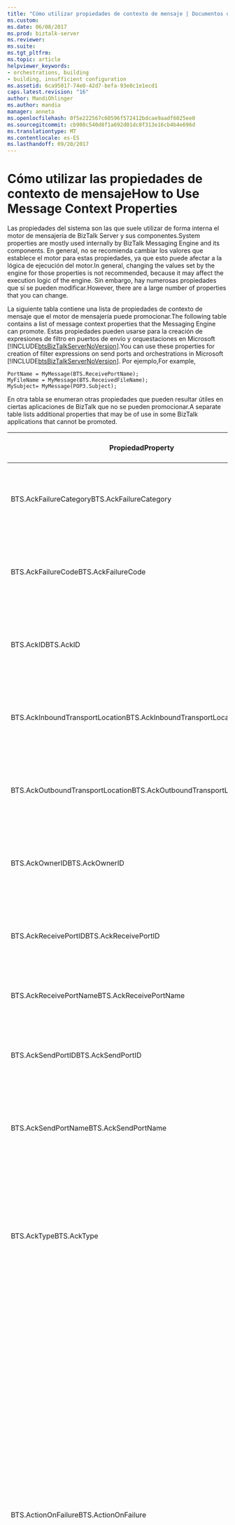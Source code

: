 ```yaml
---
title: "Cómo utilizar propiedades de contexto de mensaje | Documentos de Microsoft"
ms.custom: 
ms.date: 06/08/2017
ms.prod: biztalk-server
ms.reviewer: 
ms.suite: 
ms.tgt_pltfrm: 
ms.topic: article
helpviewer_keywords:
- orchestrations, building
- building, insufficient configuration
ms.assetid: 6ca95017-74e0-42d7-befa-93e0c1e1ecd1
caps.latest.revision: "16"
author: MandiOhlinger
ms.author: mandia
manager: anneta
ms.openlocfilehash: 0f5e222567c60596f572412bdcae9aadf6025ee0
ms.sourcegitcommit: cb908c540d8f1a692d01dc8f313e16cb4b4e696d
ms.translationtype: MT
ms.contentlocale: es-ES
ms.lasthandoff: 09/20/2017
---
```

# <a name="how-to-use-message-context-properties"></a><span data-ttu-id="693d5-102">Cómo utilizar las propiedades de contexto de mensaje</span><span class="sxs-lookup"><span data-stu-id="693d5-102">How to Use Message Context Properties</span></span>
<span data-ttu-id="693d5-103">Las propiedades del sistema son las que suele utilizar de forma interna el motor de mensajería de BizTalk Server y sus componentes.</span><span class="sxs-lookup"><span data-stu-id="693d5-103">System properties are mostly used internally by BizTalk Messaging Engine and its components.</span></span> <span data-ttu-id="693d5-104">En general, no se recomienda cambiar los valores que establece el motor para estas propiedades, ya que esto puede afectar a la lógica de ejecución del motor.</span><span class="sxs-lookup"><span data-stu-id="693d5-104">In general, changing the values set by the engine for those properties is not recommended, because it may affect the execution logic of the engine.</span></span> <span data-ttu-id="693d5-105">Sin embargo, hay numerosas propiedades que sí se pueden modificar.</span><span class="sxs-lookup"><span data-stu-id="693d5-105">However, there are a large number of properties that you can change.</span></span>  
  
 <span data-ttu-id="693d5-106">La siguiente tabla contiene una lista de propiedades de contexto de mensaje que el motor de mensajería puede promocionar.</span><span class="sxs-lookup"><span data-stu-id="693d5-106">The following table contains a list of message context properties that the Messaging Engine can promote.</span></span> <span data-ttu-id="693d5-107">Estas propiedades pueden usarse para la creación de expresiones de filtro en puertos de envío y orquestaciones en Microsoft [!INCLUDE[btsBizTalkServerNoVersion](../includes/btsbiztalkservernoversion-md.md)].</span><span class="sxs-lookup"><span data-stu-id="693d5-107">You can use these properties for creation of filter expressions on send ports and orchestrations in Microsoft [!INCLUDE[btsBizTalkServerNoVersion](../includes/btsbiztalkservernoversion-md.md)].</span></span> <span data-ttu-id="693d5-108">Por ejemplo,</span><span class="sxs-lookup"><span data-stu-id="693d5-108">For example,</span></span>  
  
```  
PortName = MyMessage(BTS.ReceivePortName);  
MyFileName = MyMessage(BTS.ReceivedFileName);  
MySubject= MyMessage(POP3.Subject);  
```  
  
 <span data-ttu-id="693d5-109">En otra tabla se enumeran otras propiedades que pueden resultar útiles en ciertas aplicaciones de BizTalk que no se pueden promocionar.</span><span class="sxs-lookup"><span data-stu-id="693d5-109">A separate table lists additional properties that may be of use in some BizTalk applications that cannot be promoted.</span></span>  
  
|<span data-ttu-id="693d5-110">Propiedad</span><span class="sxs-lookup"><span data-stu-id="693d5-110">Property</span></span>|<span data-ttu-id="693d5-111">Cuándo y dónde se promociona</span><span class="sxs-lookup"><span data-stu-id="693d5-111">When and where it is promoted</span></span>|<span data-ttu-id="693d5-112">Tipo</span><span class="sxs-lookup"><span data-stu-id="693d5-112">Type</span></span>|<span data-ttu-id="693d5-113">Description</span><span class="sxs-lookup"><span data-stu-id="693d5-113">Description</span></span>|  
|--------------|-----------------------------------|----------|-----------------|  
|<span data-ttu-id="693d5-114">BTS.AckFailureCategory</span><span class="sxs-lookup"><span data-stu-id="693d5-114">BTS.AckFailureCategory</span></span>|<span data-ttu-id="693d5-115">Promocionada por el motor de mensajería antes de publicar un mensaje de confirmación en la base de datos de cuadro de mensajes.</span><span class="sxs-lookup"><span data-stu-id="693d5-115">Promoted by the Messaging Engine before publishing an acknowledgement message into the MessageBox database.</span></span>|<span data-ttu-id="693d5-116">xs:int</span><span class="sxs-lookup"><span data-stu-id="693d5-116">xs:int</span></span>|<span data-ttu-id="693d5-117">Identifica la **ErrorCategory**, que proporciona la ubicación y el motivo de la suspensión.</span><span class="sxs-lookup"><span data-stu-id="693d5-117">Identifies the **ErrorCategory**, which gives the place and reason for the suspension.</span></span>|  
|<span data-ttu-id="693d5-118">BTS.AckFailureCode</span><span class="sxs-lookup"><span data-stu-id="693d5-118">BTS.AckFailureCode</span></span>|<span data-ttu-id="693d5-119">Promocionada por el motor de mensajería antes de publicar un mensaje de confirmación en la base de datos de cuadro de mensajes.</span><span class="sxs-lookup"><span data-stu-id="693d5-119">Promoted by the Messaging Engine before publishing an acknowledgement message into the MessageBox database.</span></span>|<span data-ttu-id="693d5-120">xs:string</span><span class="sxs-lookup"><span data-stu-id="693d5-120">xs:string</span></span>|<span data-ttu-id="693d5-121">Identifica la **ErrorCode**, que proporciona la ubicación y el motivo de la suspensión.</span><span class="sxs-lookup"><span data-stu-id="693d5-121">Identifies the **ErrorCode**, which gives the place and reason for the suspension.</span></span>|  
|<span data-ttu-id="693d5-122">BTS.AckID</span><span class="sxs-lookup"><span data-stu-id="693d5-122">BTS.AckID</span></span>|<span data-ttu-id="693d5-123">Promocionada por el motor de mensajería antes de publicar un mensaje de confirmación en la base de datos de cuadro de mensajes.</span><span class="sxs-lookup"><span data-stu-id="693d5-123">Promoted by the Messaging Engine before publishing an acknowledgement message into the MessageBox database.</span></span>|<span data-ttu-id="693d5-124">xs:string</span><span class="sxs-lookup"><span data-stu-id="693d5-124">xs:string</span></span>|<span data-ttu-id="693d5-125">Identifica la **MessageID** del mensaje original.</span><span class="sxs-lookup"><span data-stu-id="693d5-125">Identifies the **MessageID** of the original message.</span></span>|  
|<span data-ttu-id="693d5-126">BTS.AckInboundTransportLocation</span><span class="sxs-lookup"><span data-stu-id="693d5-126">BTS.AckInboundTransportLocation</span></span>|<span data-ttu-id="693d5-127">Promocionada por el motor de mensajería antes de publicar un mensaje de confirmación en la base de datos de cuadro de mensajes.</span><span class="sxs-lookup"><span data-stu-id="693d5-127">Promoted by the Messaging Engine before publishing an acknowledgement message into the MessageBox database.</span></span>|<span data-ttu-id="693d5-128">xs:string</span><span class="sxs-lookup"><span data-stu-id="693d5-128">xs:string</span></span>|<span data-ttu-id="693d5-129">Identifica la **InboundTransportLocation** del mensaje original.</span><span class="sxs-lookup"><span data-stu-id="693d5-129">Identifies the **InboundTransportLocation** from the original message.</span></span>|  
|<span data-ttu-id="693d5-130">BTS.AckOutboundTransportLocation</span><span class="sxs-lookup"><span data-stu-id="693d5-130">BTS.AckOutboundTransportLocation</span></span>|<span data-ttu-id="693d5-131">Promocionada por el motor de mensajería antes de publicar un mensaje de confirmación en la base de datos de cuadro de mensajes.</span><span class="sxs-lookup"><span data-stu-id="693d5-131">Promoted by the Messaging Engine before publishing an acknowledgement message into the MessageBox database.</span></span>|<span data-ttu-id="693d5-132">xs:string</span><span class="sxs-lookup"><span data-stu-id="693d5-132">xs:string</span></span>|<span data-ttu-id="693d5-133">Identifica la **OutboundTransportLocation** del mensaje original.</span><span class="sxs-lookup"><span data-stu-id="693d5-133">Identifies the **OutboundTransportLocation** from the original message.</span></span>|  
|<span data-ttu-id="693d5-134">BTS.AckOwnerID</span><span class="sxs-lookup"><span data-stu-id="693d5-134">BTS.AckOwnerID</span></span>|<span data-ttu-id="693d5-135">Promocionada por el motor de mensajería antes de publicar un mensaje de confirmación en la base de datos de cuadro de mensajes.</span><span class="sxs-lookup"><span data-stu-id="693d5-135">Promoted by the Messaging Engine before publishing an acknowledgement message into the MessageBox database.</span></span>|<span data-ttu-id="693d5-136">xs:string</span><span class="sxs-lookup"><span data-stu-id="693d5-136">xs:string</span></span>|<span data-ttu-id="693d5-137">Identifica el identificador de instancia de mensaje original.</span><span class="sxs-lookup"><span data-stu-id="693d5-137">Identifies the instance ID from original message.</span></span>|  
|<span data-ttu-id="693d5-138">BTS.AckReceivePortID</span><span class="sxs-lookup"><span data-stu-id="693d5-138">BTS.AckReceivePortID</span></span>|<span data-ttu-id="693d5-139">Promocionada por el motor de mensajería antes de publicar un mensaje de confirmación en la base de datos de cuadro de mensajes.</span><span class="sxs-lookup"><span data-stu-id="693d5-139">Promoted by the Messaging Engine before publishing an acknowledgement message into the MessageBox database.</span></span>|<span data-ttu-id="693d5-140">xs:string</span><span class="sxs-lookup"><span data-stu-id="693d5-140">xs:string</span></span>|<span data-ttu-id="693d5-141">Identifica la **ReceivePortID** del mensaje original.</span><span class="sxs-lookup"><span data-stu-id="693d5-141">Identifies the **ReceivePortID** from the original message.</span></span>|  
|<span data-ttu-id="693d5-142">BTS.AckReceivePortName</span><span class="sxs-lookup"><span data-stu-id="693d5-142">BTS.AckReceivePortName</span></span>|<span data-ttu-id="693d5-143">Promocionada por el motor de mensajería para el mensaje de confirmación.</span><span class="sxs-lookup"><span data-stu-id="693d5-143">Promoted by the Messaging Engine for the acknowledgement message.</span></span>|<span data-ttu-id="693d5-144">xs:string</span><span class="sxs-lookup"><span data-stu-id="693d5-144">xs:string</span></span>|<span data-ttu-id="693d5-145">Identifica la **ReceivePortName** del mensaje original.</span><span class="sxs-lookup"><span data-stu-id="693d5-145">Identifies the **ReceivePortName** from the original message.</span></span>|  
|<span data-ttu-id="693d5-146">BTS.AckSendPortID</span><span class="sxs-lookup"><span data-stu-id="693d5-146">BTS.AckSendPortID</span></span>|<span data-ttu-id="693d5-147">Promocionada por el motor de mensajería antes de publicar un mensaje de confirmación en la base de datos de cuadro de mensajes.</span><span class="sxs-lookup"><span data-stu-id="693d5-147">Promoted by the Messaging Engine before publishing an acknowledgement message into the MessageBox database.</span></span>|<span data-ttu-id="693d5-148">xs:string</span><span class="sxs-lookup"><span data-stu-id="693d5-148">xs:string</span></span>|<span data-ttu-id="693d5-149">Identifica la **SendPortID** del mensaje original.</span><span class="sxs-lookup"><span data-stu-id="693d5-149">Identifies the **SendPortID** from the original message.</span></span>|  
|<span data-ttu-id="693d5-150">BTS.AckSendPortName</span><span class="sxs-lookup"><span data-stu-id="693d5-150">BTS.AckSendPortName</span></span>|<span data-ttu-id="693d5-151">Promocionada por el motor de mensajería antes de publicar un mensaje de confirmación en la base de datos de cuadro de mensajes.</span><span class="sxs-lookup"><span data-stu-id="693d5-151">Promoted by the Messaging Engine before publishing an acknowledgement message into the MessageBox database.</span></span>|<span data-ttu-id="693d5-152">xs:string</span><span class="sxs-lookup"><span data-stu-id="693d5-152">xs:string</span></span>|<span data-ttu-id="693d5-153">Identifica la **SendPortName** del mensaje original.</span><span class="sxs-lookup"><span data-stu-id="693d5-153">Identifies the **SendPortName** from the original message.</span></span>|  
|<span data-ttu-id="693d5-154">BTS.AckType</span><span class="sxs-lookup"><span data-stu-id="693d5-154">BTS.AckType</span></span>|<span data-ttu-id="693d5-155">Promocionada por el motor de mensajería antes de publicar un mensaje de confirmación en la base de datos de cuadro de mensajes.</span><span class="sxs-lookup"><span data-stu-id="693d5-155">Promoted by the Messaging Engine before publishing an acknowledgement message into the MessageBox database.</span></span>|<span data-ttu-id="693d5-156">xs:string</span><span class="sxs-lookup"><span data-stu-id="693d5-156">xs:string</span></span>|<span data-ttu-id="693d5-157">Permite la supervisión de confirmaciones y confirmaciones negativas por parte de una orquestación.</span><span class="sxs-lookup"><span data-stu-id="693d5-157">Allows monitoring of acknowledgements and non-acknowledgements by an orchestration.</span></span> <span data-ttu-id="693d5-158">El valor será ACK para una confirmación positiva y NACK en el caso de una confirmación negativa.</span><span class="sxs-lookup"><span data-stu-id="693d5-158">The value will be ACK for an acknowledgment and NACK for a negative acknowledgment.</span></span>|  
|<span data-ttu-id="693d5-159">BTS.ActionOnFailure</span><span class="sxs-lookup"><span data-stu-id="693d5-159">BTS.ActionOnFailure</span></span>|<span data-ttu-id="693d5-160">Esta propiedad puede establecerla un adaptador antes de llamar a la interfaz API IBTTTransportBatch::SubmitMessage() para enviar el mensaje a BizTalk.</span><span class="sxs-lookup"><span data-stu-id="693d5-160">This property can be set by an adapter prior to calling IBTTTransportBatch::SubmitMessage() API to submit the message to BizTalk.</span></span>|<span data-ttu-id="693d5-161">xs:int</span><span class="sxs-lookup"><span data-stu-id="693d5-161">xs:int</span></span>|<span data-ttu-id="693d5-162">Controla el comportamiento del motor de mensajería cuando se produce un error en la canalización de recepción.</span><span class="sxs-lookup"><span data-stu-id="693d5-162">Controls the behavior of the messaging engine when there is a failure in the receive pipeline.</span></span> <span data-ttu-id="693d5-163">Generalmente, el motor de mensajería suspende los mensajes con error; sin embargo, ciertos adaptadores (como HTTP) informarían del error al cliente en lugar de suspender el mensaje debido a un error de canalización de recepción.</span><span class="sxs-lookup"><span data-stu-id="693d5-163">Typically the messaging engine suspends failed messages; however, certain adapters (like HTTP) would report the failure back to the client instead of suspending the message on a receive pipeline failure.</span></span><br /><br /> <span data-ttu-id="693d5-164">Valores válidos:</span><span class="sxs-lookup"><span data-stu-id="693d5-164">Valid values:</span></span><br /><br /> <span data-ttu-id="693d5-165">-Valor predeterminado.</span><span class="sxs-lookup"><span data-stu-id="693d5-165">-   Default.</span></span> <span data-ttu-id="693d5-166">si la propiedad no existe, el motor de mensajería intentará suspender el mensaje.</span><span class="sxs-lookup"><span data-stu-id="693d5-166">If the property does not exist, the messaging engine will automatically try to suspend the message.</span></span><br /><span data-ttu-id="693d5-167">-   0.</span><span class="sxs-lookup"><span data-stu-id="693d5-167">-   0.</span></span> <span data-ttu-id="693d5-168">indica que el motor de mensajería no debería suspender automáticamente el mensaje.</span><span class="sxs-lookup"><span data-stu-id="693d5-168">Indicates that the messaging engine should not automatically suspend the engine.</span></span><br /><br /> <span data-ttu-id="693d5-169">Otros valores se reservan para un uso futuro.</span><span class="sxs-lookup"><span data-stu-id="693d5-169">Other values are reserved for future use.</span></span>|  
|<span data-ttu-id="693d5-170">BTS.CorrelationToken</span><span class="sxs-lookup"><span data-stu-id="693d5-170">BTS.CorrelationToken</span></span>|<span data-ttu-id="693d5-171">Si se establece esta propiedad en el contexto de mensaje, el motor de mensajería la promociona.</span><span class="sxs-lookup"><span data-stu-id="693d5-171">If this property is set on the message context, it is promoted by the Messaging Engine.</span></span> <span data-ttu-id="693d5-172">Esta propiedad se establece implícitamente en un contexto cuando un adaptador solicitud-respuesta o una orquestación envían un mensaje de solicitud a la base de datos de cuadro de mensajes.</span><span class="sxs-lookup"><span data-stu-id="693d5-172">This property is set on a context implicitly when request-response adapter or an orchestration submits a request message into the MessageBox database.</span></span>|<span data-ttu-id="693d5-173">xs:string</span><span class="sxs-lookup"><span data-stu-id="693d5-173">xs:string</span></span>|<span data-ttu-id="693d5-174">Habilita el enrutamiento de respuesta a puertos de solicitud-respuesta.</span><span class="sxs-lookup"><span data-stu-id="693d5-174">Enables routing of response to request-response ports.</span></span>|  
|<span data-ttu-id="693d5-175">BTS.EpmRRCorrelationToken</span><span class="sxs-lookup"><span data-stu-id="693d5-175">BTS.EpmRRCorrelationToken</span></span>|<span data-ttu-id="693d5-176">Promocionada por el motor de mensajería al ejecutar el mensaje de solicitud-respuesta.</span><span class="sxs-lookup"><span data-stu-id="693d5-176">Promoted by the Messaging Engine on request-response message execution.</span></span> <span data-ttu-id="693d5-177">Esta propiedad se promociona antes de que los mensajes se envíen a la base de datos de cuadro de mensajes.</span><span class="sxs-lookup"><span data-stu-id="693d5-177">The property is promoted before messages are submitted into the MessageBox database.</span></span>|<span data-ttu-id="693d5-178">xs:int</span><span class="sxs-lookup"><span data-stu-id="693d5-178">xs:int</span></span>|<span data-ttu-id="693d5-179">Utilizada internamente por el motor de mensajería.</span><span class="sxs-lookup"><span data-stu-id="693d5-179">Used internally by the Messaging Engine.</span></span> <span data-ttu-id="693d5-180">Especifica el Nombre del servidor, el Id. del proceso y un GUID único para una secuencia de mensajes de solicitud-respuesta.</span><span class="sxs-lookup"><span data-stu-id="693d5-180">Specifies the Server Name, Process ID and a unique GUID for a request response stream of messages.</span></span>|  
|<span data-ttu-id="693d5-181">BTS.InboundTransportLocation</span><span class="sxs-lookup"><span data-stu-id="693d5-181">BTS.InboundTransportLocation</span></span>|<span data-ttu-id="693d5-182">Promocionada por el motor de mensajería después de recibir un mensaje de un adaptador de recepción y antes de publicarla en la base de datos de cuadro de mensajes.</span><span class="sxs-lookup"><span data-stu-id="693d5-182">Promoted by the Messaging Engine after receiving a message from a receive adapter and before publishing it into the MessageBox database.</span></span>|<span data-ttu-id="693d5-183">xs:string</span><span class="sxs-lookup"><span data-stu-id="693d5-183">xs:string</span></span>|<span data-ttu-id="693d5-184">Especifica la ubicación (URI) en la que el controlador recibió el mensaje.</span><span class="sxs-lookup"><span data-stu-id="693d5-184">Specifies the location (URI) on which the message was received by the handler.</span></span>|  
|<span data-ttu-id="693d5-185">BTS.InboundTransportType</span><span class="sxs-lookup"><span data-stu-id="693d5-185">BTS.InboundTransportType</span></span>|<span data-ttu-id="693d5-186">Promocionada por el motor de mensajería después de recibir un mensaje de un adaptador de recepción y antes de publicarla en la base de datos de cuadro de mensajes.</span><span class="sxs-lookup"><span data-stu-id="693d5-186">Promoted by the Messaging Engine after receiving a message from a receive adapter and before publishing it into the MessageBox database.</span></span>|<span data-ttu-id="693d5-187">xs:string</span><span class="sxs-lookup"><span data-stu-id="693d5-187">xs:string</span></span>|<span data-ttu-id="693d5-188">Especifica el tipo de adaptador que ha recibido este mensaje y lo ha enviado al servidor: archivo, HTTP, etcetera.</span><span class="sxs-lookup"><span data-stu-id="693d5-188">Specifies the type of adapter that received this message and submitted it into the server: FILE, HTTP, etc.</span></span>|  
|<span data-ttu-id="693d5-189">BTS.InterchangeSequenceNumber</span><span class="sxs-lookup"><span data-stu-id="693d5-189">BTS.InterchangeSequenceNumber</span></span>|<span data-ttu-id="693d5-190">Promocionada por el motor de mensajería después de recibir un mensaje del adaptador de recepción y antes de publicarlo en la base de datos de cuadro de mensajes.</span><span class="sxs-lookup"><span data-stu-id="693d5-190">Pomoted by the Messaging Engine after receiving a message from the receive adapter and before publishing it into the MessageBox database.</span></span>|<span data-ttu-id="693d5-191">xs:int</span><span class="sxs-lookup"><span data-stu-id="693d5-191">xs:int</span></span>|<span data-ttu-id="693d5-192">Indica el número de secuencia del documento en el intercambio.</span><span class="sxs-lookup"><span data-stu-id="693d5-192">Indicates the sequence number of the document in the interchange.</span></span> <span data-ttu-id="693d5-193">Si el documento no forma parte de un intercambio que se ha desensamblado en documentos individuales, este valor será 1.</span><span class="sxs-lookup"><span data-stu-id="693d5-193">If the document is not part of an interchange that was disassembled into individual documents, then this value will be 1.</span></span> <span data-ttu-id="693d5-194">La propiedad puede leerse en una orquestación, una canalización de envío y del adaptador de envío.</span><span class="sxs-lookup"><span data-stu-id="693d5-194">The property can be read in an orchestration, a send pipeline and send adapter.</span></span>|  
|<span data-ttu-id="693d5-195">BTS.IsDynamicSend</span><span class="sxs-lookup"><span data-stu-id="693d5-195">BTS.IsDynamicSend</span></span>|<span data-ttu-id="693d5-196">Esta propiedad puede definirse en el contexto del mensaje.</span><span class="sxs-lookup"><span data-stu-id="693d5-196">This property can be set on the message context.</span></span> <span data-ttu-id="693d5-197">No se promocionará y sólo se aplicará a las operaciones de envío.</span><span class="sxs-lookup"><span data-stu-id="693d5-197">It will not be promoted, and it is only applied to Send operations.</span></span>|<span data-ttu-id="693d5-198">xs:boolean</span><span class="sxs-lookup"><span data-stu-id="693d5-198">xs:boolean</span></span>|<span data-ttu-id="693d5-199">El motor de mensajería la escribe en el contexto del mensaje con un valor true cuando la operación de envío se efectúa en un puerto de envío dinámico.</span><span class="sxs-lookup"><span data-stu-id="693d5-199">It is written to the message context by the Messaging Engine with a value of true when the send operation is on a Dynamic Send Port.</span></span> <span data-ttu-id="693d5-200">Si quisiera definir de forma dinámica propiedades para puertos de envío estáticos en las canalizaciones de envío, tendría que definir este valor como true.</span><span class="sxs-lookup"><span data-stu-id="693d5-200">If you would like to dynamically set properties for static send ports in the send pipelines, you will need to set this value to true.</span></span>|  
|<span data-ttu-id="693d5-201">BTS.MessageDestination</span><span class="sxs-lookup"><span data-stu-id="693d5-201">BTS.MessageDestination</span></span>|<span data-ttu-id="693d5-202">Esta propiedad puede establecerla un componente de canalización de desensamblador en la canalización de recepción cuando devuelve un mensaje de GetNext().</span><span class="sxs-lookup"><span data-stu-id="693d5-202">This property can be set in the receive pipeline by a disassembler pipeline component when it returns a message from GetNext().</span></span>|<span data-ttu-id="693d5-203">xs:string</span><span class="sxs-lookup"><span data-stu-id="693d5-203">xs:string</span></span>|<span data-ttu-id="693d5-204">Se utiliza principalmente para admitir el procesamiento de intercambio recuperable en desensambladores, esta propiedad controla si un mensaje se publica en el cuadro de mensajes o se suspende en la cola de suspensión.</span><span class="sxs-lookup"><span data-stu-id="693d5-204">Used primarily to support Recoverable Interchange Processing in disassemblers, this property controls whether a message is published to the message box or is suspended into the suspend queue.</span></span> <span data-ttu-id="693d5-205">Si una canalización detecta un mensaje no válido en un intercambio y desea suspender el mensaje y continuar el procesamiento, puede hacerlo estableciendo MessageDestination = SuspendQueue y devolver el mensaje cuando el motor llame a GetNext() en el desensamblador.</span><span class="sxs-lookup"><span data-stu-id="693d5-205">If a pipeline encounters a bad message in an interchange and wants to suspend the message and continue processing, it can do so by setting MessageDestination = SuspendQueue and return the message when the engine calls GetNext() on the disassembler.</span></span><br /><br /> <span data-ttu-id="693d5-206">Valores válidos:</span><span class="sxs-lookup"><span data-stu-id="693d5-206">Valid values:</span></span><br /><br /> <span data-ttu-id="693d5-207">-Valor predeterminado.</span><span class="sxs-lookup"><span data-stu-id="693d5-207">-   Default.</span></span> <span data-ttu-id="693d5-208">si la propiedad no existe, el mensaje se da por válido y se publica en el cuadro de mensajes.</span><span class="sxs-lookup"><span data-stu-id="693d5-208">If the property does not exist, the message is assumed good and is published to the message box.</span></span><br /><span data-ttu-id="693d5-209">-SuspendQueue.</span><span class="sxs-lookup"><span data-stu-id="693d5-209">-   SuspendQueue.</span></span> <span data-ttu-id="693d5-210">indica al motor de mensajería que suspenda el mensaje.</span><span class="sxs-lookup"><span data-stu-id="693d5-210">Directs the messaging engine to suspend the message.</span></span> <span data-ttu-id="693d5-211">**Nota:** el mensaje suspendido será el mensaje de poscanalización y asignación posterior y no en el mensaje enviado por el adaptador (es decir, el mensaje de conexión).</span><span class="sxs-lookup"><span data-stu-id="693d5-211">**Note:**  The suspended message will be the post-pipeline/mapping message and not the message submitted by the adapter (i.e. the wire message).</span></span>|  
|<span data-ttu-id="693d5-212">BTS.MessageType</span><span class="sxs-lookup"><span data-stu-id="693d5-212">BTS.MessageType</span></span>|<span data-ttu-id="693d5-213">Promocionada por los componentes de canalización de desensamblador durante el análisis del mensaje.</span><span class="sxs-lookup"><span data-stu-id="693d5-213">Promoted by the disassembler pipeline components during message parsing.</span></span>|<span data-ttu-id="693d5-214">xs:string</span><span class="sxs-lookup"><span data-stu-id="693d5-214">xs:string</span></span>|<span data-ttu-id="693d5-215">Especifica el tipo del mensaje.</span><span class="sxs-lookup"><span data-stu-id="693d5-215">Specifies the type of the message.</span></span> <span data-ttu-id="693d5-216">El tipo de mensaje se define como una concatenación del espacio de nombres de esquema de documento y el nodo raíz del documento: http://\<*MyNamespace*>#\<*MyRoot*>.</span><span class="sxs-lookup"><span data-stu-id="693d5-216">The message type is defined as a concatenation of document schema namespace and document root node: http://\<*MyNamespace*>#\<*MyRoot*>.</span></span>|  
|<span data-ttu-id="693d5-217">BTS.OutboundTransportLocation</span><span class="sxs-lookup"><span data-stu-id="693d5-217">BTS.OutboundTransportLocation</span></span>|<span data-ttu-id="693d5-218">Si se establece esta propiedad en el contexto de mensaje, el motor de mensajería la promociona.</span><span class="sxs-lookup"><span data-stu-id="693d5-218">If this property is set on the message context, it is promoted by the Messaging Engine.</span></span> <span data-ttu-id="693d5-219">Esta propiedad se establece implícitamente en un contexto de mensaje cuando una orquestación envía un mensaje a un puerto de envío.</span><span class="sxs-lookup"><span data-stu-id="693d5-219">This property is set on a message context implicitly when an orchestration sends a message to a send port.</span></span> <span data-ttu-id="693d5-220">Esta propiedad también se puede establecer explícitamente en una orquestación o en una canalización.</span><span class="sxs-lookup"><span data-stu-id="693d5-220">This property can be also set explicitly in an orchestration or in a pipeline.</span></span>|<span data-ttu-id="693d5-221">xs:string</span><span class="sxs-lookup"><span data-stu-id="693d5-221">xs:string</span></span>|<span data-ttu-id="693d5-222">Especifica el URI de la ubicación de destino al que se envía el mensaje.</span><span class="sxs-lookup"><span data-stu-id="693d5-222">Specifies the destination location URI where the message is sent.</span></span> <span data-ttu-id="693d5-223">El URI puede contener el prefijo del adaptador, como **http://**.</span><span class="sxs-lookup"><span data-stu-id="693d5-223">The URI may contain the adapter prefix, such as **http://**.</span></span> <span data-ttu-id="693d5-224">El motor de mensajería utiliza el prefijo del adaptador para determinar el tipo de adaptador que se va a utilizar al enviar el mensaje.</span><span class="sxs-lookup"><span data-stu-id="693d5-224">The adapter prefix is used by the Messaging Engine to determine the type of adapter to use when sending the message.</span></span> <span data-ttu-id="693d5-225">Si tanto el prefijo del adaptador y el **BTS. OutboundTransportType** propiedad se establece, el tipo de adaptador de **BTS. OutboundTransportType** siempre tiene prioridad sobre el tipo de adaptador determinado desde el prefijo.</span><span class="sxs-lookup"><span data-stu-id="693d5-225">If both the adapter prefix and the **BTS.OutboundTransportType** property are set, the adapter type from **BTS.OutboundTransportType** always takes precedence over the adapter type determined from the prefix.</span></span><br /><br /> <span data-ttu-id="693d5-226">Valores válidos:</span><span class="sxs-lookup"><span data-stu-id="693d5-226">Valid values:</span></span><br /><br /> <span data-ttu-id="693d5-227">BizTalk para Message Queue: **DIRECT =**, **privada =**, y **pública =**</span><span class="sxs-lookup"><span data-stu-id="693d5-227">BizTalk Message Queuing: **DIRECT=**, **PRIVATE=**, and **PUBLIC=**</span></span><br /><br /> <span data-ttu-id="693d5-228">ARCHIVO: **file://**</span><span class="sxs-lookup"><span data-stu-id="693d5-228">FILE: **file://**</span></span><br /><br /> <span data-ttu-id="693d5-229">FTP: **FTP: / /**</span><span class="sxs-lookup"><span data-stu-id="693d5-229">FTP: **FTP://**</span></span><br /><br /> <span data-ttu-id="693d5-230">HTTP: **http://** y **https://**</span><span class="sxs-lookup"><span data-stu-id="693d5-230">HTTP: **http://** and **https://**</span></span><br /><br /> <span data-ttu-id="693d5-231">SMTP: **mailto:**</span><span class="sxs-lookup"><span data-stu-id="693d5-231">SMTP: **mailto:**</span></span><br /><br /> <span data-ttu-id="693d5-232">SOAP: **SOAP: / /**</span><span class="sxs-lookup"><span data-stu-id="693d5-232">SOAP: **SOAP://**</span></span><br /><br /> <span data-ttu-id="693d5-233">SQL: **SQL: / /**</span><span class="sxs-lookup"><span data-stu-id="693d5-233">SQL: **SQL://**</span></span>|  
|<span data-ttu-id="693d5-234">BTS.OutboundTransportType</span><span class="sxs-lookup"><span data-stu-id="693d5-234">BTS.OutboundTransportType</span></span>|<span data-ttu-id="693d5-235">Si se establece esta propiedad en el contexto de mensaje, el motor de mensajería la promociona.</span><span class="sxs-lookup"><span data-stu-id="693d5-235">If this property is set on the message context, it is promoted by the Messaging Engine.</span></span> <span data-ttu-id="693d5-236">Esta propiedad se establece implícitamente en un contexto cuando una orquestación envía un mensaje a un puerto de envío.</span><span class="sxs-lookup"><span data-stu-id="693d5-236">This property is set on a context implicitly when an orchestration sends a message to a send port.</span></span> <span data-ttu-id="693d5-237">Esta propiedad también puede establecerse explícitamente en una orquestación o en una canalización.</span><span class="sxs-lookup"><span data-stu-id="693d5-237">This property can also be set explicitly in an orchestration or in a pipeline.</span></span>|<span data-ttu-id="693d5-238">xs:string</span><span class="sxs-lookup"><span data-stu-id="693d5-238">xs:string</span></span>|<span data-ttu-id="693d5-239">Especifica el tipo de adaptador utilizado para enviar el mensaje.</span><span class="sxs-lookup"><span data-stu-id="693d5-239">Specifies the type of adapter used to send the message.</span></span> <span data-ttu-id="693d5-240">Los tipos de adaptador disponibles son **archivo**, **FTP**, **HTTP**, **SMTP**, **SOAP**y **SQL**.</span><span class="sxs-lookup"><span data-stu-id="693d5-240">The available adapter types are **FILE**, **FTP**, **HTTP**, **SMTP**, **SOAP**, and **SQL**.</span></span><br /><br /> <span data-ttu-id="693d5-241">Los valores establecidos en esta propiedad, así como los prefijos del adaptador especificados en la dirección, no hacen distinción entre mayúsculas y minúsculas.</span><span class="sxs-lookup"><span data-stu-id="693d5-241">The values set on this property as well as adapter prefixes specified in the address are not case-sensitive.</span></span>|  
|<span data-ttu-id="693d5-242">BTS.PropertiesToUpdate</span><span class="sxs-lookup"><span data-stu-id="693d5-242">BTS.PropertiesToUpdate</span></span>|<span data-ttu-id="693d5-243">Un adaptador establece esta propiedad cuando tiene que conservar algunos valores de la propiedad en un mensaje con error que se reenvía o suspende.</span><span class="sxs-lookup"><span data-stu-id="693d5-243">An adapter sets this property when it needs to preserve some of the property values on a failed message that is being resubmitted or suspended.</span></span><br /><br /> <span data-ttu-id="693d5-244">Esto quiere decir que, cuando el mensaje se reenvía o reanuda, las propiedades especificadas estarán establecidas en el contexto.</span><span class="sxs-lookup"><span data-stu-id="693d5-244">This means that when the message gets resubmitted or resumed, it will have the specified properties set on the context.</span></span>|<span data-ttu-id="693d5-245">xs:string</span><span class="sxs-lookup"><span data-stu-id="693d5-245">xs:string</span></span>|<span data-ttu-id="693d5-246">Contiene una cadena XML con elementos que representan nombres de propiedades, espacios de nombres y valores.</span><span class="sxs-lookup"><span data-stu-id="693d5-246">Contains an XML string with elements that represent property names, namespaces and values.</span></span>|  
|<span data-ttu-id="693d5-247">BTS.ReceivePortID</span><span class="sxs-lookup"><span data-stu-id="693d5-247">BTS.ReceivePortID</span></span>|<span data-ttu-id="693d5-248">Promocionada por el motor de mensajería después de recibir un mensaje de un adaptador de recepción y antes de publicarla en la base de datos de cuadro de mensajes.</span><span class="sxs-lookup"><span data-stu-id="693d5-248">Promoted by the Messaging Engine after receiving a message from a receive adapter and before publishing it into the MessageBox database.</span></span>|<span data-ttu-id="693d5-249">xs:int</span><span class="sxs-lookup"><span data-stu-id="693d5-249">xs:int</span></span>|<span data-ttu-id="693d5-250">Identifica el puerto de recepción donde se recibió el mensaje.</span><span class="sxs-lookup"><span data-stu-id="693d5-250">Identifies the receive port on which the message was received.</span></span>|  
|<span data-ttu-id="693d5-251">BTS.ReceivePortName</span><span class="sxs-lookup"><span data-stu-id="693d5-251">BTS.ReceivePortName</span></span>|<span data-ttu-id="693d5-252">Promocionada por el motor de mensajería después de recibir un mensaje de un adaptador de recepción y antes de publicarla en la base de datos de cuadro de mensajes.</span><span class="sxs-lookup"><span data-stu-id="693d5-252">Promoted by the Messaging Engine after receiving a message from a receive adapter and before publishing it into the MessageBox database.</span></span>|<span data-ttu-id="693d5-253">xs:string</span><span class="sxs-lookup"><span data-stu-id="693d5-253">xs:string</span></span>|<span data-ttu-id="693d5-254">Nombre descriptivo del puerto de recepción donde se recibió el mensaje.</span><span class="sxs-lookup"><span data-stu-id="693d5-254">User-friendly name of the receive port on which the message was received.</span></span>|  
|<span data-ttu-id="693d5-255">BTS.RouteDirectToTP</span><span class="sxs-lookup"><span data-stu-id="693d5-255">BTS.RouteDirectToTP</span></span>|<span data-ttu-id="693d5-256">Promocionada por el motor de mensajería en mensajes de ejecución de bucle invertido o solicitud-respuesta.</span><span class="sxs-lookup"><span data-stu-id="693d5-256">Promoted by the Messaging Engine on messages for loop back or request-response execution.</span></span> <span data-ttu-id="693d5-257">Esta propiedad se promociona antes de que los mensajes se envíen a la base de datos de cuadro de mensajes.</span><span class="sxs-lookup"><span data-stu-id="693d5-257">The property is promoted before messages are submitted into the MessageBox database.</span></span>|<span data-ttu-id="693d5-258">xs:boolean</span><span class="sxs-lookup"><span data-stu-id="693d5-258">xs:boolean</span></span>|<span data-ttu-id="693d5-259">Utilizada internamente por el motor de mensajería para habilitar escenarios de bucle invertido o de solicitud-respuesta.</span><span class="sxs-lookup"><span data-stu-id="693d5-259">Used internally by the Messaging Engine to enable loop back and request-response scenarios.</span></span>|  
|<span data-ttu-id="693d5-260">BTS.SPGroupID</span><span class="sxs-lookup"><span data-stu-id="693d5-260">BTS.SPGroupID</span></span>|<span data-ttu-id="693d5-261">Promocionada por el motor de mensajería cuando el mensaje se envía a un puerto de envío desde una orquestación.</span><span class="sxs-lookup"><span data-stu-id="693d5-261">Promoted by the Messaging Engine when the message is sent to a send port from orchestration.</span></span>|<span data-ttu-id="693d5-262">xs:string</span><span class="sxs-lookup"><span data-stu-id="693d5-262">xs:string</span></span>|<span data-ttu-id="693d5-263">Especifica el Id. del grupo de puertos de envío.</span><span class="sxs-lookup"><span data-stu-id="693d5-263">Specifies the ID of the send port group.</span></span>|  
|<span data-ttu-id="693d5-264">BTS.SPID</span><span class="sxs-lookup"><span data-stu-id="693d5-264">BTS.SPID</span></span>|<span data-ttu-id="693d5-265">Promocionada por el motor de mensajería cuando se envía un mensaje a un puerto de envío desde una orquestación.</span><span class="sxs-lookup"><span data-stu-id="693d5-265">Promoted by the Messaging Engine when a message is sent to a send port from orchestration.</span></span>|<span data-ttu-id="693d5-266">xs:string</span><span class="sxs-lookup"><span data-stu-id="693d5-266">xs:string</span></span>|<span data-ttu-id="693d5-267">Especifica el Id. del puerto de envío.</span><span class="sxs-lookup"><span data-stu-id="693d5-267">Specifies the ID of the send port.</span></span>|  
|<span data-ttu-id="693d5-268">BTS.SPName</span><span class="sxs-lookup"><span data-stu-id="693d5-268">BTS.SPName</span></span>|<span data-ttu-id="693d5-269">Promocionado por el motor de mensajería cuando se publica un mensaje de respuesta desde un puerto de envío de petición-respuesta.</span><span class="sxs-lookup"><span data-stu-id="693d5-269">Promoted by the Messaging Engine when publishing a response message from a Solicit-Response send port.</span></span>|<span data-ttu-id="693d5-270">xs:string</span><span class="sxs-lookup"><span data-stu-id="693d5-270">xs:string</span></span>|<span data-ttu-id="693d5-271">Se usa para suscribirse a los mensajes de respuesta desde un puerto de envío de petición-respuesta.</span><span class="sxs-lookup"><span data-stu-id="693d5-271">Used for subscribing to the response messages from a Solicit-Response send port.</span></span> <span data-ttu-id="693d5-272">El valor es el nombre del puerto de envío.</span><span class="sxs-lookup"><span data-stu-id="693d5-272">The value is the name of the send port.</span></span>|  
|<span data-ttu-id="693d5-273">BTS.SPTransportBackupID</span><span class="sxs-lookup"><span data-stu-id="693d5-273">BTS.SPTransportBackupID</span></span>|<span data-ttu-id="693d5-274">Promocionada por el motor de mensajería cuando se envía un mensaje a un puerto de envío desde una orquestación.</span><span class="sxs-lookup"><span data-stu-id="693d5-274">Promoted by the Messaging Engine when a message is sent to a send port from an orchestration.</span></span>|<span data-ttu-id="693d5-275">xs:string</span><span class="sxs-lookup"><span data-stu-id="693d5-275">xs:string</span></span>|<span data-ttu-id="693d5-276">Especifica el Id. del adaptador de copia de seguridad del puerto de envío.</span><span class="sxs-lookup"><span data-stu-id="693d5-276">Specifies the ID of the backup adapter in the send port.</span></span>|  
|<span data-ttu-id="693d5-277">BTS.SPTransportID</span><span class="sxs-lookup"><span data-stu-id="693d5-277">BTS.SPTransportID</span></span>|<span data-ttu-id="693d5-278">Promocionada por el motor de mensajería cuando se envía un mensaje a un puerto de envío desde una orquestación.</span><span class="sxs-lookup"><span data-stu-id="693d5-278">Promoted by the Messaging Engine when a message is sent to a send port from an orchestration.</span></span>|<span data-ttu-id="693d5-279">xs:string</span><span class="sxs-lookup"><span data-stu-id="693d5-279">xs:string</span></span>|<span data-ttu-id="693d5-280">Especifica el Id. del adaptador principal del puerto de envío.</span><span class="sxs-lookup"><span data-stu-id="693d5-280">Specifies the ID of the primary adapter in the send port.</span></span>|  
|<span data-ttu-id="693d5-281">BTS.SuspendAsNonResumable</span><span class="sxs-lookup"><span data-stu-id="693d5-281">BTS.SuspendAsNonResumable</span></span>|<span data-ttu-id="693d5-282">Esta propiedad puede establecerla un adaptador antes de llamar a SubmitMessage() o en una orquestación antes de enviar un mensaje a un puerto de envío.</span><span class="sxs-lookup"><span data-stu-id="693d5-282">This property can be set by an adapter before calling SubmitMessage() or in an orchestration before sending a message to a send port.</span></span> <span data-ttu-id="693d5-283">**Nota:** SubmitRequestMessage() omitirá esta propiedad; mensajes bidireccionales siempre se suspenden como no reanudables.</span><span class="sxs-lookup"><span data-stu-id="693d5-283">**Note:**  SubmitRequestMessage() will ignore this property; two-way messages are always suspended as non-resumable.</span></span>|<span data-ttu-id="693d5-284">xs:boolean</span><span class="sxs-lookup"><span data-stu-id="693d5-284">xs:boolean</span></span>|<span data-ttu-id="693d5-285">Controla si el motor de mensajería debe suspender un mensaje como no reanudable si hay un error en él.</span><span class="sxs-lookup"><span data-stu-id="693d5-285">Controls whether the Message Engine should suspend a message as non-resumable on message failure.</span></span> <span data-ttu-id="693d5-286">Generalmente, los mensajes se suspenden como reanudables, pero hay casos en que resulta inadecuado: por ejemplo, la reanudación de un mensaje de un puerto de envío o recepción solicitado alteraría el orden de los mensajes.</span><span class="sxs-lookup"><span data-stu-id="693d5-286">Typically messages are suspended as resumable but there are cases when this is inappropriate -- for example, resuming a message for an ordered send or receive port would break message order.</span></span><br /><br /> <span data-ttu-id="693d5-287">Valores válidos:</span><span class="sxs-lookup"><span data-stu-id="693d5-287">Valid values:</span></span><br /><br /> <span data-ttu-id="693d5-288">-False.</span><span class="sxs-lookup"><span data-stu-id="693d5-288">-   False.</span></span> <span data-ttu-id="693d5-289">el mensaje se suspende como reanudable (éste es el valor predeterminado).</span><span class="sxs-lookup"><span data-stu-id="693d5-289">Message is suspended as resumable (this is the default).</span></span><br /><span data-ttu-id="693d5-290">-Es true.</span><span class="sxs-lookup"><span data-stu-id="693d5-290">-   True.</span></span> <span data-ttu-id="693d5-291">el mensaje se suspende como no reanudable.</span><span class="sxs-lookup"><span data-stu-id="693d5-291">Message is suspended as non-resumable.</span></span>|  
|<span data-ttu-id="693d5-292">BTS.SuspendMessageOnRoutingFailure</span><span class="sxs-lookup"><span data-stu-id="693d5-292">BTS.SuspendMessageOnRoutingFailure</span></span>|<span data-ttu-id="693d5-293">Promocionada por el motor de mensajería después de recibir un mensaje de un adaptador de recepción y antes de publicarla en la base de datos de cuadro de mensajes.</span><span class="sxs-lookup"><span data-stu-id="693d5-293">Promoted by the Messaging Engine after receiving a message from a receive adapter and before publishing it into the MessageBox database.</span></span>|<span data-ttu-id="693d5-294">xs:boolean</span><span class="sxs-lookup"><span data-stu-id="693d5-294">xs:boolean</span></span>|<span data-ttu-id="693d5-295">Especifica el comportamiento cuando se produce un error de enrutamiento de un mensaje entrante.</span><span class="sxs-lookup"><span data-stu-id="693d5-295">Specifies behavior when a routing failure occurs with an incoming message.</span></span><br /><br /> <span data-ttu-id="693d5-296">Valores válidos:</span><span class="sxs-lookup"><span data-stu-id="693d5-296">Valid values:</span></span><br /><br /> <span data-ttu-id="693d5-297">-Valor predeterminado / False.</span><span class="sxs-lookup"><span data-stu-id="693d5-297">-   Default / False.</span></span> <span data-ttu-id="693d5-298">si la propiedad no existe o está definida como False, el motor informa del error al adaptador cuando se produce un error de enrutamiento.</span><span class="sxs-lookup"><span data-stu-id="693d5-298">If the property does not exist or is set to False, the engine notifies the adapter of the error when a routing failure occurs.</span></span><br /><span data-ttu-id="693d5-299">-Es true.</span><span class="sxs-lookup"><span data-stu-id="693d5-299">-   True.</span></span> <span data-ttu-id="693d5-300">el motor de enrutamiento suspenderá de forma automática el mensaje cuando se produzca un error de enrutamiento.</span><span class="sxs-lookup"><span data-stu-id="693d5-300">The routing engine will suspend the message automatically when a routing failure occurs.</span></span> <span data-ttu-id="693d5-301">**Nota:** el mensaje suspendido será el mensaje de poscanalización y asignación posterior y no en el mensaje enviado por el adaptador (es decir, el mensaje de conexión).</span><span class="sxs-lookup"><span data-stu-id="693d5-301">**Note:**  The suspended message will be the post-pipeline/mapping message and not the message submitted by the adapter (i.e. the wire message).</span></span>|  
  
 <span data-ttu-id="693d5-302">Hay otras propiedades en este espacio de nombres que contienen información que puede resultar útil para ciertas aplicaciones de BizTalk.</span><span class="sxs-lookup"><span data-stu-id="693d5-302">There are a number of other properties in this namespace that carry information that may be useful for some BizTalk applications.</span></span>  
  
|<span data-ttu-id="693d5-303">Propiedad</span><span class="sxs-lookup"><span data-stu-id="693d5-303">Property</span></span>|<span data-ttu-id="693d5-304">Cuándo y dónde se promociona</span><span class="sxs-lookup"><span data-stu-id="693d5-304">When and where it is promoted</span></span>|<span data-ttu-id="693d5-305">Tipo</span><span class="sxs-lookup"><span data-stu-id="693d5-305">Type</span></span>|<span data-ttu-id="693d5-306">Description</span><span class="sxs-lookup"><span data-stu-id="693d5-306">Description</span></span>|  
|--------------|-----------------------------------|----------|-----------------|  
|<span data-ttu-id="693d5-307">BTS.AckDescription</span><span class="sxs-lookup"><span data-stu-id="693d5-307">BTS.AckDescription</span></span>|<span data-ttu-id="693d5-308">Establecida por el motor de mensajería antes de publicar un mensaje de confirmación en la base de datos de cuadro de mensajes.</span><span class="sxs-lookup"><span data-stu-id="693d5-308">Set by the Messaging Engine before publishing an acknowledgement message into the MessageBox database.</span></span>|<span data-ttu-id="693d5-309">xs:string</span><span class="sxs-lookup"><span data-stu-id="693d5-309">xs:string</span></span>|<span data-ttu-id="693d5-310">Identifica la **ErrorDescription**, que proporciona la ubicación y el motivo de la suspensión.</span><span class="sxs-lookup"><span data-stu-id="693d5-310">Identifies the **ErrorDescription**, which gives the place and reason for the suspension.</span></span>|  
|<span data-ttu-id="693d5-311">BTS.EncryptionCert</span><span class="sxs-lookup"><span data-stu-id="693d5-311">BTS.EncryptionCert</span></span>|<span data-ttu-id="693d5-312">No promocionable.</span><span class="sxs-lookup"><span data-stu-id="693d5-312">Not promotable.</span></span>|<span data-ttu-id="693d5-313">xs:int</span><span class="sxs-lookup"><span data-stu-id="693d5-313">xs:int</span></span>|<span data-ttu-id="693d5-314">Identifica la huella digital correspondiente al certificado de cifrado.</span><span class="sxs-lookup"><span data-stu-id="693d5-314">Identifies the thumbprint corresponding to the encryption certificate.</span></span> <span data-ttu-id="693d5-315">Para llevar a cabo el cifrado de respuesta en un puerto de solicitud-respuesta que recibe un mensaje firmado y cifrado, defina esta propiedad en una orquestación o en un componente de canalización personalizado antes del componente de canalización de codificación de MIME/SMIME de una canalización.</span><span class="sxs-lookup"><span data-stu-id="693d5-315">Set this property in an orchestration or custom pipeline component placed before the MIME/SMIME Encoder pipeline component in a pipeline to perform response encryption on a request-response port that is receiving a signed and encrypted message.</span></span>|  
|<span data-ttu-id="693d5-316">BTS.InterchangeID</span><span class="sxs-lookup"><span data-stu-id="693d5-316">BTS.InterchangeID</span></span>|<span data-ttu-id="693d5-317">Establecida por el motor de mensajería para cada mensaje que llega al servidor.</span><span class="sxs-lookup"><span data-stu-id="693d5-317">Set by the Messaging Engine for each message that arrives on the server.</span></span>|<span data-ttu-id="693d5-318">xs:string</span><span class="sxs-lookup"><span data-stu-id="693d5-318">xs:string</span></span>|<span data-ttu-id="693d5-319">Define el Id. único utilizado para agrupar los documentos resultantes del mismo mensaje de intercambio.</span><span class="sxs-lookup"><span data-stu-id="693d5-319">Defines the unique ID that is used to group the documents that resulted from the same interchange message.</span></span>|  
|<span data-ttu-id="693d5-320">BTS.Loopback</span><span class="sxs-lookup"><span data-stu-id="693d5-320">BTS.Loopback</span></span>|<span data-ttu-id="693d5-321">Establecida por un adaptador al enviar el mensaje de solicitud para la ejecución de bucle invertido.</span><span class="sxs-lookup"><span data-stu-id="693d5-321">Set by an adapter when submitting the request message for loop back execution.</span></span>|<span data-ttu-id="693d5-322">xs:boolean</span><span class="sxs-lookup"><span data-stu-id="693d5-322">xs:boolean</span></span>|<span data-ttu-id="693d5-323">Define si el mensaje debe enviarse al servidor para una ejecución de bucle invertido.</span><span class="sxs-lookup"><span data-stu-id="693d5-323">Defines whether the message should be submitted into the server for a loop back execution.</span></span> <span data-ttu-id="693d5-324">En una ejecución de bucle invertido, el mensaje de solicitud se publica en la base de datos de cuadro de mensajes donde se enruta directamente al adaptador de recepción como respuesta.</span><span class="sxs-lookup"><span data-stu-id="693d5-324">In loop back execution, the request message is published into the MessageBox database where it is routed directly to the receive adapter as a response.</span></span>|  
|<span data-ttu-id="693d5-325">BTS.SignatureCertificate</span><span class="sxs-lookup"><span data-stu-id="693d5-325">BTS.SignatureCertificate</span></span>|<span data-ttu-id="693d5-326">Establecida por algunos adaptadores al enviar un mensaje al servidor.</span><span class="sxs-lookup"><span data-stu-id="693d5-326">Set by some adapters when submitting a message into the server.</span></span> <span data-ttu-id="693d5-327">Esta propiedad lo usa componente de canalización de resolución de entidades.</span><span class="sxs-lookup"><span data-stu-id="693d5-327">This property is used by the Party Resolution pipeline component.</span></span>|<span data-ttu-id="693d5-328">xs:string</span><span class="sxs-lookup"><span data-stu-id="693d5-328">xs:string</span></span>|<span data-ttu-id="693d5-329">Identifica la huella digital del certificado de firma utilizado para firmar el mensaje recibido por BizTalk Server.</span><span class="sxs-lookup"><span data-stu-id="693d5-329">Identifies the thumbprint of the signing certificate that was used to sign the message received by BizTalk Server.</span></span>|  
|<span data-ttu-id="693d5-330">BTS.SourcePartyID</span><span class="sxs-lookup"><span data-stu-id="693d5-330">BTS.SourcePartyID</span></span>|<span data-ttu-id="693d5-331">Establecida por el componente de canalización de resolución de entidades después de que se haya identificado la entidad correspondiente al mensaje entrante.</span><span class="sxs-lookup"><span data-stu-id="693d5-331">Set by the Party Resolution pipeline component after the party has been identified for the incoming message.</span></span>|<span data-ttu-id="693d5-332">xs:string</span><span class="sxs-lookup"><span data-stu-id="693d5-332">xs:string</span></span>|<span data-ttu-id="693d5-333">Indica el Id. de la entidad de BizTalk.</span><span class="sxs-lookup"><span data-stu-id="693d5-333">The ID of the BizTalk party.</span></span>|  
|<span data-ttu-id="693d5-334">BTS.SSOTicket</span><span class="sxs-lookup"><span data-stu-id="693d5-334">BTS.SSOTicket</span></span>|<span data-ttu-id="693d5-335">Si el adaptador de recepción admite esta propiedad, se establece al publicar el mensaje en un servidor.</span><span class="sxs-lookup"><span data-stu-id="693d5-335">If the receive adapter supports this property, it is set when publishing the message to a server.</span></span>|<span data-ttu-id="693d5-336">xs:string</span><span class="sxs-lookup"><span data-stu-id="693d5-336">xs:string</span></span>|<span data-ttu-id="693d5-337">Un vale contiene el dominio y el nombre de usuario cifrados del usuario actual, así como la fecha de caducidad del vale.</span><span class="sxs-lookup"><span data-stu-id="693d5-337">A ticket contains the encrypted domain and username of the current user, as well as the ticket expiration time.</span></span> <span data-ttu-id="693d5-338">Los adaptadores con inicio de sesión único habilitado utilizan el vale para obtener las credenciales para el usuario al autenticar con los extremos de destino.</span><span class="sxs-lookup"><span data-stu-id="693d5-338">The ticket is used by SSO enabled adapters to get the credentials for the user when authenticating with destination endpoints.</span></span>|  
|<span data-ttu-id="693d5-339">BTS.WindowsUser</span><span class="sxs-lookup"><span data-stu-id="693d5-339">BTS.WindowsUser</span></span>|<span data-ttu-id="693d5-340">Establecida por algunos adaptadores al enviar un mensaje al servidor.</span><span class="sxs-lookup"><span data-stu-id="693d5-340">Set by some adapters when submitting a message into the server.</span></span> <span data-ttu-id="693d5-341">Esta propiedad lo usa componente de canalización de resolución de entidades.</span><span class="sxs-lookup"><span data-stu-id="693d5-341">This property is used by the Party Resolution pipeline component.</span></span>|<span data-ttu-id="693d5-342">xs:string</span><span class="sxs-lookup"><span data-stu-id="693d5-342">xs:string</span></span>|<span data-ttu-id="693d5-343">Especifica la cuenta del usuario en nombre de quien se envía el mensaje al servidor:</span><span class="sxs-lookup"><span data-stu-id="693d5-343">Specifies the account of a user on behalf of which the message is submitted into the server.</span></span>|  
  
 <span data-ttu-id="693d5-344">Para obtener más información sobre propiedades y esquemas de propiedades asociados a componentes de canalización y adaptadores, vea los temas siguientes:</span><span class="sxs-lookup"><span data-stu-id="693d5-344">For additional information about properties and property schemas associated with pipeline components and adapters, see the following:</span></span>  
  
-   [<span data-ttu-id="693d5-345">Propiedades y esquema de propiedades de adaptador de archivo</span><span class="sxs-lookup"><span data-stu-id="693d5-345">File adapter property schema and properties</span></span>](../core/file-adapter-property-schema-and-properties.md)
  
-   [<span data-ttu-id="693d5-346">Propiedades y esquema de propiedades del adaptador FTP</span><span class="sxs-lookup"><span data-stu-id="693d5-346">FTP Adapter Property Schema and Properties</span></span>](../core/ftp-adapter-property-schema-and-properties.md)  
  
-   [<span data-ttu-id="693d5-347">Propiedades y esquema de propiedades del adaptador HTTP</span><span class="sxs-lookup"><span data-stu-id="693d5-347">HTTP Adapter Property Schema and Properties</span></span>](../core/http-adapter-property-schema-and-properties.md)  
  
-   [<span data-ttu-id="693d5-348">Propiedades y esquema de propiedades de adaptador MSMQ</span><span class="sxs-lookup"><span data-stu-id="693d5-348">MSMQ Adapter Property Schema and Properties</span></span>](../core/msmq-adapter-property-schema-and-properties.md)  
  
-   [<span data-ttu-id="693d5-349">Propiedades y esquema de propiedades de adaptador de SMTP</span><span class="sxs-lookup"><span data-stu-id="693d5-349">SMTP Adapter Property Schema and Properties</span></span>](../core/smtp-adapter-property-schema-and-properties.md)  
  
-   [<span data-ttu-id="693d5-350">Propiedades y esquema de propiedades del adaptador SOAP</span><span class="sxs-lookup"><span data-stu-id="693d5-350">SOAP Adapter Property Schema and Properties</span></span>](../core/soap-adapter-property-schema-and-properties.md)  
  
-   [<span data-ttu-id="693d5-351">Propiedades y esquema de BizTalk Framework</span><span class="sxs-lookup"><span data-stu-id="693d5-351">BizTalk Framework Schema and Properties</span></span>](../core/biztalk-framework-schema-and-properties.md)  
  
-   [<span data-ttu-id="693d5-352">Propiedades del adaptador de MQSeries</span><span class="sxs-lookup"><span data-stu-id="693d5-352">MQSeries Adapter Properties</span></span>](../core/mqseries-adapter-properties.md)  
  
-   [<span data-ttu-id="693d5-353">POP3 Propiedades y esquema de propiedades de adaptador</span><span class="sxs-lookup"><span data-stu-id="693d5-353">POP3 Adapter Property Schema and Properties</span></span>](../core/pop3-adapter-property-schema-and-properties.md)  
  
-   [<span data-ttu-id="693d5-354">Referencia de propiedades de adaptador de Windows SharePoint Services</span><span class="sxs-lookup"><span data-stu-id="693d5-354">Windows SharePoint Services Adapter Properties Reference</span></span>](../core/windows-sharepoint-services-adapter-properties-reference.md)  
  
-   [<span data-ttu-id="693d5-355">Propiedades y esquema de propiedades MIME/SMIME</span><span class="sxs-lookup"><span data-stu-id="693d5-355">MIME/SMIME Property Schema and Properties</span></span>](../core/mime-smime-property-schema-and-properties.md)  
  
-   [<span data-ttu-id="693d5-356">Propiedades y esquema de propiedad de archivo sin formato y XML</span><span class="sxs-lookup"><span data-stu-id="693d5-356">XML and Flat File Property Schema and Properties</span></span>](../core/xml-and-flat-file-property-schema-and-properties.md)  
  
## <a name="see-also"></a><span data-ttu-id="693d5-357">Vea también</span><span class="sxs-lookup"><span data-stu-id="693d5-357">See Also</span></span>  
 <span data-ttu-id="693d5-358">[Acerca de las propiedades de contexto de mensaje de BizTalk](../core/about-biztalk-message-context-properties.md) </span><span class="sxs-lookup"><span data-stu-id="693d5-358">[About BizTalk Message Context Properties](../core/about-biztalk-message-context-properties.md) </span></span>  
 [<span data-ttu-id="693d5-359">Cómo usar expresiones para asignar valores a puertos dinámicos</span><span class="sxs-lookup"><span data-stu-id="693d5-359">How to Use Expressions to Assign Values to Dynamic Ports</span></span>](../core/how-to-use-expressions-to-assign-values-to-dynamic-ports.md)